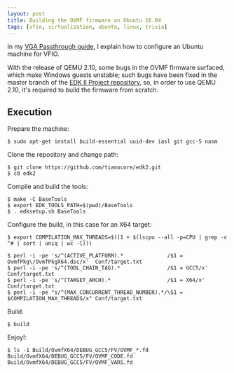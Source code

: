 ```yaml
---
layout: post
title: Building the OVMF firmware on Ubuntu 16.04
tags: [vfio, virtualization, ubunto, linux, trivia]
---
```


In my [VGA Passthrough guide][VGA Passthrough guide], I explain how to configure an Ubuntu machine for VFIO.

With the release of QEMU 2.10, some bugs in the OVMF firmware surfaced, which make Windows guests unstable; such bugs have been fixed in the master branch of the [EDK II Project repository][EDK II Project repository], so, in order to use QEMU 2.10, it's required to build the firmware from scratch.

## Execution

Prepare the machine:

    $ sudo apt-get install build-essential uuid-dev iasl git gcc-5 nasm

Clone the repository and change path:

    $ git clone https://github.com/tianocore/edk2.git
    $ cd edk2

Compile and build the tools:

    $ make -C BaseTools
    $ export EDK_TOOLS_PATH=$(pwd)/BaseTools
    $ . edksetup.sh BaseTools

Configure the build, in this case for an X64 target:

    $ export COMPILATION_MAX_THREADS=$((1 + $(lscpu --all -p=CPU | grep -v ^# | sort | uniq | wc -l)))
    
    $ perl -i -pe 's/^(ACTIVE_PLATFORM).*              /$1 = OvmfPkg\/OvmfPkgX64.dsc/x'  Conf/target.txt
    $ perl -i -pe 's/^(TOOL_CHAIN_TAG).*               /$1 = GCC5/x'                     Conf/target.txt
    $ perl -i -pe 's/^(TARGET_ARCH).*                  /$1 = X64/x'                      Conf/target.txt
    $ perl -i -pe "s/^(MAX_CONCURRENT_THREAD_NUMBER).*/\$1 = $COMPILATION_MAX_THREADS/x" Conf/target.txt

Build:

    $ build

Enjoy!:

    $ ls -1 Build/OvmfX64/DEBUG_GCC5/FV/OVMF_*.fd
    Build/OvmfX64/DEBUG_GCC5/FV/OVMF_CODE.fd
    Build/OvmfX64/DEBUG_GCC5/FV/OVMF_VARS.fd

[VGA Passthrough guide]: https://github.com/saveriomiroddi/vga-passthrough
[EDK II Project repository]: https://github.com/tianocore/edk2
